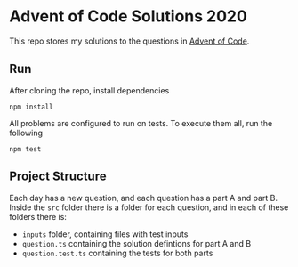 # Advent of Code Solutions 2020

This repo stores my solutions to the questions in [Advent of Code](https://adventofcode.com/).

## Run
After cloning the repo, install dependencies
```
npm install
```

All problems are configured to run on tests. To execute them all, run the 
following
```
npm test
```

## Project Structure
Each day has a new question, and each question has a part A and part B. Inside 
the `src` folder there is a folder for each question, and in each of these 
folders there is:
- `inputs` folder, containing files with test inputs
- `question.ts` containing the solution defintions for part A and B
- `question.test.ts` containing the tests for both parts
